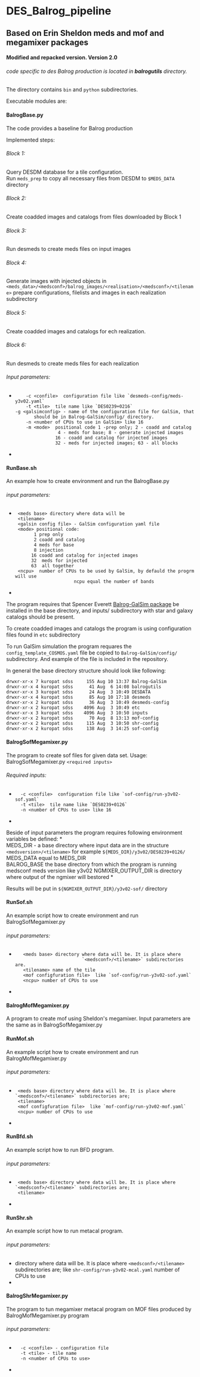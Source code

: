 # DES_Balrog_pipeline
## Based on Erin Sheldon meds and mof and megamixer packages
#### Modified and repacked version. Version 2.0
  

###### code specific to des Balrog production is located in __balrogutils__ directory.

The directory contains `bin` and `python` subdirectories.

Executable modules are:

#### BalrogBase.py

 The code provides a baseline for Balrog production

Implemented steps:

###### Block 1: 

   Query DESDM database for a tile configuration.    
   Run `meds_prep` to copy all necessary files from DESDM to `$MEDS_DATA` directory

###### Block 2: 

   Create coadded images and catalogs from files downloaded by Block 1

###### Block 3: 

   Run desmeds to create meds files on input images

###### Block 4: 

   Generate images with injected objects in
   `<meds_data>/<medsconf>/balrog_images/<realisation>/<medsconf>/<tilename>` 
   prepare configurations, filelists and images in each realization subdirectory   

###### Block 5: 

Create coadded images and catalogs for ech realization.

###### Block 6: 

Run desmeds to create meds files for each realization

###### Input parameters: 

*
          -c <confile>  configuration file like `desmeds-config/meds-y3v02.yaml`
          -t <tile>  tile name like `DES0239+0216`
	  -g <galsimconfig> - name of the configuration file for GalSim, that
             should be in Balrog-GalSim/config/ directory. 
          -n <number of CPUs to use in GalSim> like 16
          -m <mode>  positional code 1 -prep only; 2 - coadd and catalog 
                      4 - meds for base; 8 - generate injected images
                     16 - coadd and catalog for injected images
                     32 - meds for injected images; 63 - all blocks
*

#### RunBase.sh  
An example how to create environment and run the BalrogBase.py

###### input parameters:

*
       <meds base> directory where data will be
       <tilename>
       <galsin config file> - GalSim configuration yaml file
       <mode> positional code:
             1 prep only 
             2 coadd and catalog 
             4 meds for base
             8 injection 
            16 coadd and catalog for injected images 
            32  meds for injected 
            63  all together
       <ncpu>  number of CPUs to be used by GalSim, by defauld the progrm will use
                            ncpu equal the number of bands
*

The program requires that Spencer Everett
[Balrog-GalSim package](https://github.com/sweverett/Balrog-GalSim.git)
 be installed in the base directory, and inputs/ subdirectory with star and
 galaxy catalogs should be present.

To create coadded images and catalogs the program is using configuration
files found in `etc` subdirectory

To run GalSim simulation the program requares the `config_template_COSMOS.yaml`
file be copied to `Balrog-GalSim/config/` subdirectory. And example of the
file is included in the repository.

In general the base directory structure should look like following:
```      
drwxr-xr-x 7 kuropat sdss     155 Aug 10 13:37 Balrog-GalSim
drwxr-xr-x 4 kuropat sdss      41 Aug  6 14:08 balrogutils
drwxr-xr-x 3 kuropat sdss      24 Aug  3 10:49 DESDATA
drwxr-xr-x 4 kuropat sdss      85 Aug 10 17:18 desmeds
drwxr-xr-x 2 kuropat sdss      36 Aug  3 10:49 desmeds-config
drwxr-xr-x 2 kuropat sdss    4096 Aug  3 10:49 etc
drwxr-xr-x 3 kuropat sdss    4096 Aug  3 10:50 inputs
drwxr-xr-x 2 kuropat sdss      70 Aug  8 13:13 mof-config
drwxr-xr-x 2 kuropat sdss     115 Aug  3 10:50 shr-config
drwxr-xr-x 2 kuropat sdss     138 Aug  3 14:25 sof-config
```

#### BalrogSofMegamixer.py
 
The program to create sof files for given data set.
Usage: BalrogSofMegamixer.py  `<required inputs>`
###### Required inputs:

*
        -c <confile>  configuration file like `sof-config/run-y3v02-sof.yaml`
        -t <tile>  tile name like `DES0239+0126`
        -n <number of CPUs to use> like 16
*

Beside of input parameters the program requires following environment 
variables be defined:
*        
        MEDS_DIR - a base directory where input data are in the structure
         `<medsversion>/<tilename>` for example `${MEDS_DIR}/y3v02/DES0239+0126/`
        MEDS_DATA equal to MEDS_DIR  
        BALROG_BASE  the base directory from which the program is running
        medsconf  meds version like y3v02
        NGMIXER_OUTPUT_DIR  is directory where output of the ngmixer will bestored
*

Results will be put in `${NGMIXER_OUTPUT_DIR}/y3v02-sof/` directory


#### RunSof.sh
 
An example script how to create environment and run BalrogSofMegamixer.py
###### input parameters:

* 
         <meds base> directory where data will be. It is place where 
                               `<medsconf>/<tilename>` subdirectories are.
         <tilename> name of the tile
         <mof configfuration file>  like `sof-config/run-y3v02-sof.yaml`
         <ncpu> number of CPUs to use
*
#### BalrogMofMegamixer.py 

A program to create mof using Sheldon's megamixer.
Input parameters are the same as in BalrogSofMegamixer.py

#### RunMof.sh 

An example script how to create environment and run BalrogMofMegamixer.py
###### input parameters:

*
       <meds base> directory where data will be. It is place where `<medsconf>/<tilename>` subdirectories are;
       <tilename>
       <mof configfuration file>  like `mof-config/run-y3v02-mof.yaml`
       <ncpu> number of CPUs to use
*

#### RunBfd.sh
An example script how to run BFD program.
###### input parameters:
*
       <meds base> directory where data will be. It is place where `<medsconf>/<tilename>` subdirectories are;
       <tilename>
*

#### RunShr.sh
An example script how to run metacal program.
###### input parameters:
*
     <meds base> directory where data will be. It is place where `<medsconf>/<tilename>` subdirectories are; 
     <tilename>
     <mcal configfuration file>  like `shr-config/run-y3v02-mcal.yaml` 
     <ncpu> number of CPUs to use
*
#### BalrogShrMegamixer.py 
The program to tun megamixer metacal program on MOF files  produced by BalrogMofMegamixer.py program 
###### input parameters:
*
        -c <confile> - configuration file
        -t <tile> - tile name
        -n <number of CPUs to use> 
*
